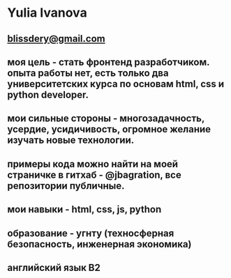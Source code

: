 # Yulia Ivanova

## blissdery@gmail.com

## моя цель - стать фронтенд разработчиком. опыта работы нет, есть только два университетских курса по основам html, css и python developer.
## мои сильные стороны - многозадачность, усердие, усидичивость, огромное желание изучать новые технологии.
## примеры кода можно найти на моей страничке в гитхаб - @jbagration, все репозитории публичные.

## мои навыки - html, css, js, python
## образование - угнту (техносферная безопасность, инженерная экономика)
## английский язык B2
